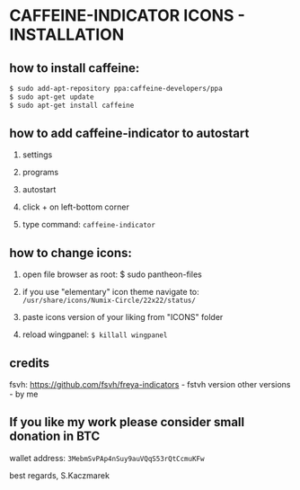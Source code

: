 # CAFFEINE-INDICATOR ICONS - INSTALLATION 

## how to install caffeine:

```sh
$ sudo add-apt-repository ppa:caffeine-developers/ppa
$ sudo apt-get update
$ sudo apt-get install caffeine
```

## how to add caffeine-indicator to autostart

1. settings

2. programs

3. autostart

4. click + on left-bottom corner

5. type command: `caffeine-indicator`

## how to change icons:

1. open file browser as root: $ sudo pantheon-files

2. if you use "elementary" icon theme navigate to: `/usr/share/icons/Numix-Circle/22x22/status/`

3. paste icons version of your liking from "ICONS" folder

4. reload wingpanel: `$ killall wingpanel`

## credits

fsvh: https://github.com/fsvh/freya-indicators - fstvh version
other versions - by me

## If you like my work please consider small donation in BTC
wallet address: `3MebmSvPAp4nSuy9auVQqS53rQtCcmuKFw`

best regards,
S.Kaczmarek
